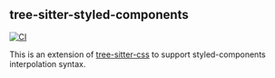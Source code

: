 ## tree-sitter-styled-components

[![CI](https://github.com/mskelton/tree-sitter-styled-components/actions/workflows/ci.yml/badge.svg)](https://github.com/mskelton/tree-sitter-styled-components/actions/workflows/ci.yml)

This is an extension of
[tree-sitter-css](https://github.com/tree-sitter/tree-sitter-css) to support
styled-components interpolation syntax.
